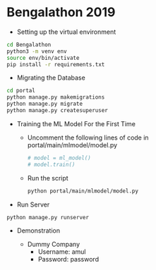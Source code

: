 # Bengalathon 2019

- Setting up the virtual environment

```bash
cd Bengalathon
python3 -m venv env
source env/bin/activate
pip install -r requirements.txt
```

- Migrating the Database

```bash
cd portal
python manage.py makemigrations
python manage.py migrate
python manage.py createsuperuser
```

- Training the ML Model For the First Time

  - Uncomment the following lines of code in portal/main/mlmodel/model.py

    ```python
    # model = ml_model()
    # model.train()
    ```

  - Run the script

    ```bash
    python portal/main/mlmodel/model.py
    ```

- Run Server

```bash
python manage.py runserver
```

- Demonstration

  - Dummy Company
    - Username: amul
    - Password: password